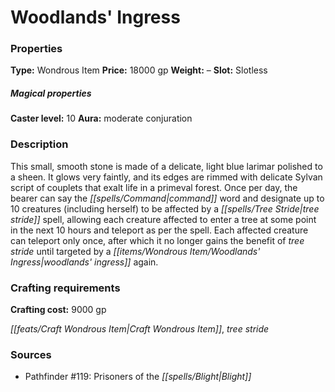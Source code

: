 ﻿---
Title: "Woodlands' Ingress"
Type: "Wondrous Item"
Price: "18000 gp"
Weight: "–"
Slot: "Slotless"
Caster level: "10"
Aura: "moderate conjuration"
Description: |
  "This small, smooth stone is made of a delicate, light blue larimar polished to a sheen. It glows very faintly, and its edges are rimmed with delicate Sylvan script of couplets that exalt life in a primeval forest. Once per day, the bearer can say the command word and designate up to 10 creatures (including herself) to be affected by a _tree stride_ spell, allowing each creature affected to enter a tree at some point in the next 10 hours and teleport as per the spell. Each affected creature can teleport only once, after which it no longer gains the benefit of _tree stride_ until targeted by a _woodlands' ingress_ again."
Crafting cost: "9000 gp"
Sources: "['Pathfinder #119: Prisoners of the Blight']"
---

# Woodlands' Ingress

### Properties

**Type:** Wondrous Item **Price:** 18000 gp **Weight:** – **Slot:** Slotless

##### Magical properties

**Caster level:** 10 **Aura:** moderate conjuration

### Description

This small, smooth stone is made of a delicate, light blue larimar polished to a sheen. It glows very faintly, and its edges are rimmed with delicate Sylvan script of couplets that exalt life in a primeval forest. Once per day, the bearer can say the _[[spells/Command|command]]_ word and designate up to 10 creatures (including herself) to be affected by a _[[spells/Tree Stride|tree stride]]_ spell, allowing each creature affected to enter a tree at some point in the next 10 hours and teleport as per the spell. Each affected creature can teleport only once, after which it no longer gains the benefit of _tree stride_ until targeted by a _[[items/Wondrous Item/Woodlands' Ingress|woodlands' ingress]]_ again.

### Crafting requirements

**Crafting cost:** 9000 gp

_[[feats/Craft Wondrous Item|Craft Wondrous Item]]_, _tree stride_

### Sources

* Pathfinder #119: Prisoners of the _[[spells/Blight|Blight]]_